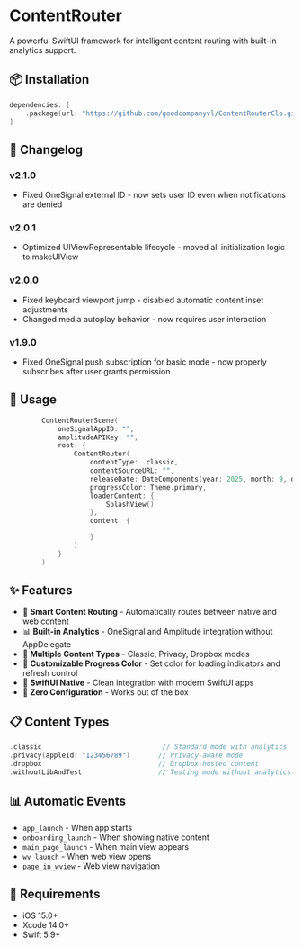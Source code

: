 # ContentRouter

A powerful SwiftUI framework for intelligent content routing with built-in analytics support.

## 📦 Installation

```swift
dependencies: [
    .package(url: "https://github.com/goodcompanyvl/ContentRouterClo.git", from: "2.1.0")
]
```

## 📝 Changelog

### v2.1.0
- Fixed OneSignal external ID - now sets user ID even when notifications are denied

### v2.0.1
- Optimized UIViewRepresentable lifecycle - moved all initialization logic to makeUIView

### v2.0.0
- Fixed keyboard viewport jump - disabled automatic content inset adjustments
- Changed media autoplay behavior - now requires user interaction

### v1.9.0
- Fixed OneSignal push subscription for basic mode - now properly subscribes after user grants permission

## 🚀 Usage

```swift
		ContentRouterScene(
			oneSignalAppID: "",
			amplitudeAPIKey: "",
			root: {
				ContentRouter(
					contentType: .classic,
					contentSourceURL: "",
					releaseDate: DateComponents(year: 2025, month: 9, day: 30),
					progressColor: Theme.primary,
					loaderContent: {
						SplashView()
					},
					content: {

					}
				)
			}
		)
```

## ✨ Features

- 🎯 **Smart Content Routing** - Automatically routes between native and web content
- 📊 **Built-in Analytics** - OneSignal and Amplitude integration without AppDelegate
- 🔄 **Multiple Content Types** - Classic, Privacy, Dropbox modes
- 🎨 **Customizable Progress Color** - Set color for loading indicators and refresh control
- 📱 **SwiftUI Native** - Clean integration with modern SwiftUI apps
- 🚀 **Zero Configuration** - Works out of the box

## 📋 Content Types

```swift
.classic                              // Standard mode with analytics
.privacy(appleId: "123456789")       // Privacy-aware mode
.dropbox                             // Dropbox-hosted content
.withoutLibAndTest                   // Testing mode without analytics
```

## 📊 Automatic Events

- `app_launch` - When app starts
- `onboarding_launch` - When showing native content
- `main_page_launch` - When main view appears
- `wv_launch` - When web view opens
- `page_in_wview` - Web view navigation

## 📱 Requirements

- iOS 15.0+
- Xcode 14.0+
- Swift 5.9+
```

